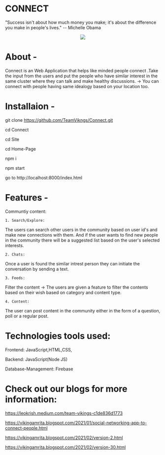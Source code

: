 

# CONNECT 

"Success isn't about how much money you make; it's about the difference you make in people's lives." -- Michelle Obama

<p align="center">
      <img src="https://user-images.githubusercontent.com/47856985/114812287-4c5dbc00-9dcd-11eb-87b9-ecb3a1a2b81d.png">
</p>

# About -
Connect is an Web Application that helps like minded people connect .Take the input from the users and put the people who have similar interest in the same cluster where they can talk and make healthy discussions.
-> You can connect with people having same idealogy based on your location too.

# Installaion -
  git clone https://github.com/TeamVikngs/Connect.git
  
  cd Connect
  
  cd Site
  
  cd Home-Page

  npm i
  
  npm start
  
  go to http://localhost:8000/index.html

  
  

# Features -
Communtiy content:

    1. Search/Explore: 
The users can search other users in the community based on user id's and make new connections with them. And if the user wants to find new people in the community there will be a suggested list based on the user's selected interests.

    2. Chats:
Once a user is found the similar intrest person they can initiate the conversation by sending a text.

    3. Feeds:
Filter the content -> The users are given a feature to filter the contents based on their wish based on category and content type.

    4. Content:
The user can post content in the community either in the form of a question, poll or a regular post.


# Technologies tools used:

Frontend: JavaScript,HTML,CSS,

Backend: JavaScript(Node JS)

Database-Management: Firebase



# Check out our blogs for more information:

https://leokrish.medium.com/team-vikings-c1de836d1773

https://vikingamrita.blogspot.com/2021/01/social-networking-app-to-connect-people.html

https://vikingamrita.blogspot.com/2021/02/version-2.html

https://vikingamrita.blogspot.com/2021/02/version-30.html







